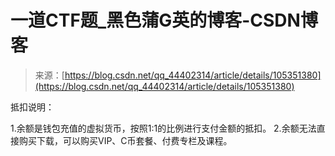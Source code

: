 <!--yml
category: 未分类
date: 2022-04-26 14:38:15
-->

# 一道CTF题_黑色蒲G英的博客-CSDN博客

> 来源：[https://blog.csdn.net/qq_44402314/article/details/105351380](https://blog.csdn.net/qq_44402314/article/details/105351380)

抵扣说明：

1.余额是钱包充值的虚拟货币，按照1:1的比例进行支付金额的抵扣。
2.余额无法直接购买下载，可以购买VIP、C币套餐、付费专栏及课程。